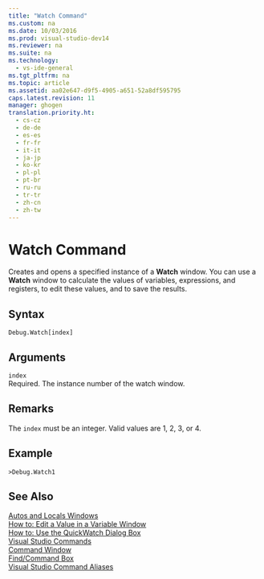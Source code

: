 ```yaml
---
title: "Watch Command"
ms.custom: na
ms.date: 10/03/2016
ms.prod: visual-studio-dev14
ms.reviewer: na
ms.suite: na
ms.technology: 
  - vs-ide-general
ms.tgt_pltfrm: na
ms.topic: article
ms.assetid: aa02e647-d9f5-4905-a651-52a8df595795
caps.latest.revision: 11
manager: ghogen
translation.priority.ht: 
  - cs-cz
  - de-de
  - es-es
  - fr-fr
  - it-it
  - ja-jp
  - ko-kr
  - pl-pl
  - pt-br
  - ru-ru
  - tr-tr
  - zh-cn
  - zh-tw
---
```

# Watch Command
Creates and opens a specified instance of a **Watch** window. You can use a **Watch** window to calculate the values of variables, expressions, and registers, to edit these values, and to save the results.  
  
## Syntax  
  
```  
Debug.Watch[index]  
```  
  
## Arguments  
 `index`  
 Required. The instance number of the watch window.  
  
## Remarks  
 The `index` must be an integer. Valid values are 1, 2, 3, or 4.  
  
## Example  
  
```  
>Debug.Watch1  
```  
  
## See Also  
 [Autos and Locals Windows](../VS_debugger/Autos-and-Locals-Windows.md)   
 [How to: Edit a Value in a Variable Window](../Topic/How%20to:%20Edit%20a%20Value%20in%20a%20Variable%20Window.md)   
 [How to: Use the QuickWatch Dialog Box](../Topic/How%20to:%20Use%20the%20QuickWatch%20Dialog%20Box.md)   
 [Visual Studio Commands](../VS_IDE/Visual-Studio-Commands.md)   
 [Command Window](../VS_IDE/Command-Window.md)   
 [Find/Command Box](../VS_IDE/Find-Command-Box.md)   
 [Visual Studio Command Aliases](../VS_IDE/Visual-Studio-Command-Aliases.md)